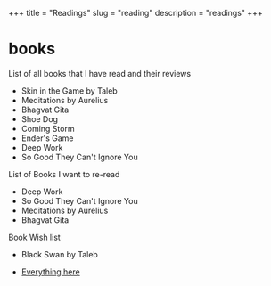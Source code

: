 +++
title = "Readings"
slug = "reading"
description = "readings"
+++


# books 
List of all books that I have read and their reviews



* Skin in the Game by Taleb
* Meditations by Aurelius
* Bhagvat Gita
* Shoe Dog
* Coming Storm
* Ender's Game
* Deep Work
* So Good They Can't Ignore You 



List of Books I want to re-read


* Deep Work
* So Good They Can't Ignore You 
* Meditations by Aurelius
* Bhagvat Gita



Book Wish list


* Black Swan by Taleb

* [Everything here](https://patrickcollison.com/bookshelf)


